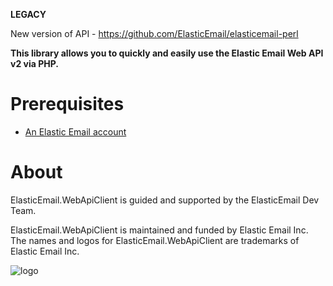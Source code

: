 **LEGACY**

New version of API - https://github.com/ElasticEmail/elasticemail-perl

**This library allows you to quickly and easily use the Elastic Email Web API v2 via PHP.**

# Prerequisites #
* [An Elastic Email account](https://elasticemail.com/account/)

# About #
ElasticEmail.WebApiClient is guided and supported by the ElasticEmail Dev Team.

ElasticEmail.WebApiClient is maintained and funded by Elastic Email Inc. The names and logos for ElasticEmail.WebApiClient are trademarks of Elastic Email Inc.

![logo](https://elasticemail.com/files/ee_200x200.png )
